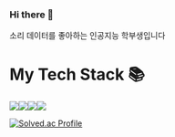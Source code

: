 ### Hi there 👋
소리 데이터를 좋아하는 인공지능 학부생입니다
# My Tech Stack 📚
<img src="https://img.shields.io/badge/python-3776AB?style=for-the-badge&logo=python&logoColor=white"><img src="https://img.shields.io/badge/java-007396?style=for-the-badge&logo=java&logoColor=white"><img src="https://img.shields.io/badge/MySQL-764ABC?style=for-the-badge&logo=MySQLx&logoColor=purple"><img src="https://img.shields.io/badge/Pytorch-003545?style=for-the-badge&logo=PyTorch&logoColor=#EE4C2C">

[![Solved.ac Profile](http://mazassumnida.wtf/api/v2/generate_badge?boj=wjg0807)](https://solved.ac/wjg0807/)
